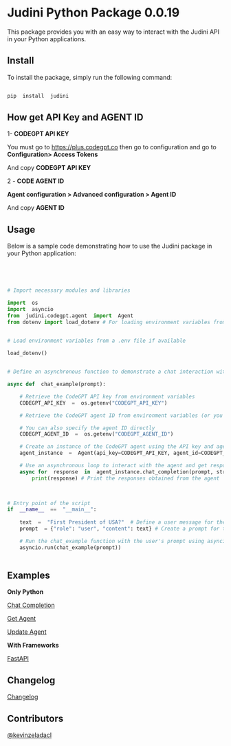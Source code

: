 
  

# Judini Python Package 0.0.19


This package provides you with an easy way to interact with the Judini API in your Python applications.

  

## Install


To install the package, simply run the following command:
  

```bash

pip  install  judini

```

  

## How get API Key and AGENT ID


1- **CODEGPT API KEY**


You must go to https://plus.codegpt.co then go to configuration and go to **Configuration> Access Tokens**

And copy **CODEGPT API KEY**


2 - **CODE AGENT ID**

  

  

**Agent configuration > Advanced configuration > Agent ID**

  

  

And copy **AGENT ID**

  

  

## Usage

  

  

Below is a sample code demonstrating how to use the Judini package in your Python application:

  

  

```python



  
# Import necessary modules and libraries

import  os
import  asyncio
from  judini.codegpt.agent  import  Agent
from dotenv import load_dotenv # For loading environment variables from a .env file

  
# Load environment variables from a .env file if available

load_dotenv()


# Define an asynchronous function to demonstrate a chat interaction with a CodeGPT agent

async def  chat_example(prompt):

	# Retrieve the CodeGPT API key from environment variables
	CODEGPT_API_KEY  =  os.getenv("CODEGPT_API_KEY")

	# Retrieve the CodeGPT agent ID from environment variables (or you can provide it directly)

	# You can also specify the agent ID directly
	CODEGPT_AGENT_ID  =  os.getenv("CODEGPT_AGENT_ID")

	# Create an instance of the CodeGPT agent using the API key and agent ID
	agent_instance  =  Agent(api_key=CODEGPT_API_KEY, agent_id=CODEGPT_AGENT_ID)

	# Use an asynchronous loop to interact with the agent and get responses
	async for  response  in  agent_instance.chat_completion(prompt, stream=True):
		print(response) # Print the responses obtained from the agent

  

# Entry point of the script
if  __name__  ==  "__main__":
	
	text  =  "First President of USA?"  # Define a user message for the conversation
	prompt  = {"role": "user", "content": text} # Create a prompt for the user

	# Run the chat_example function with the user's prompt using asyncio
	asyncio.run(chat_example(prompt))
	  

```

  

## Examples

  

**Only Python**

[Chat Completion](https://github.com/JudiniLabs/judini-python/blob/main/examples/chat_completion.py)

[Get Agent](https://github.com/JudiniLabs/judini-python/blob/main/examples/get_agent.py)

[Update Agent](https://github.com/JudiniLabs/judini-python/blob/main/examples/update_agent.py)


**With Frameworks**

[FastAPI](https://github.com/JudiniLabs/judini-python/blob/main/examples/fastapi/fastapi.md)

  

  

## Changelog

  

  

[Changelog](https://github.com/JudiniLabs/judini-python/blob/main/CHANGELOG.md)

  

  

## Contributors

  

  

[@kevinzeladacl](https://github.com/kevinzeladacl)